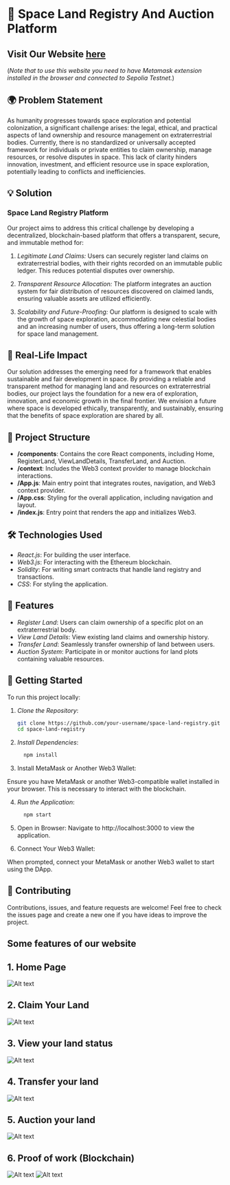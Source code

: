 # 🚀 Space Land Registry And Auction Platform

## Visit Our Website [here](https://66b81958cc7773ced5d9bde7--astro-claim.netlify.app/ 'here')
 (*Note that to use this website you need to have Metamask extension installed in the browser and connected to Sepolia Testnet.*)

## 🌍 Problem Statement

As humanity progresses towards space exploration and potential colonization, a significant challenge arises: the legal, ethical, and practical aspects of land ownership and resource management on extraterrestrial bodies. Currently, there is no standardized or universally accepted framework for individuals or private entities to claim ownership, manage resources, or resolve disputes in space. This lack of clarity hinders innovation, investment, and efficient resource use in space exploration, potentially leading to conflicts and inefficiencies.

## 💡 Solution

### Space Land Registry Platform
Our project aims to address this critical challenge by developing a decentralized, blockchain-based platform that offers a transparent, secure, and immutable method for:

1. *Legitimate Land Claims:* Users can securely register land claims on extraterrestrial bodies, with their rights recorded on an immutable public ledger. This reduces potential disputes over ownership.
  
2. *Transparent Resource Allocation:* The platform integrates an auction system for fair distribution of resources discovered on claimed lands, ensuring valuable assets are utilized efficiently.
  
3. *Scalability and Future-Proofing:* Our platform is designed to scale with the growth of space exploration, accommodating new celestial bodies and an increasing number of users, thus offering a long-term solution for space land management.

## 🌟 Real-Life Impact

Our solution addresses the emerging need for a framework that enables sustainable and fair development in space. By providing a reliable and transparent method for managing land and resources on extraterrestrial bodies, our project lays the foundation for a new era of exploration, innovation, and economic growth in the final frontier. We envision a future where space is developed ethically, transparently, and sustainably, ensuring that the benefits of space exploration are shared by all.

## 📂 Project Structure

- **/components**: Contains the core React components, including Home, RegisterLand, ViewLandDetails, TransferLand, and Auction.
- **/context**: Includes the Web3 context provider to manage blockchain interactions.
- **/App.js**: Main entry point that integrates routes, navigation, and Web3 context provider.
- **/App.css**: Styling for the overall application, including navigation and layout.
- **/index.js**: Entry point that renders the app and initializes Web3.

## 🛠 Technologies Used

- *React.js*: For building the user interface.
- *Web3.js*: For interacting with the Ethereum blockchain.
- *Solidity*: For writing smart contracts that handle land registry and transactions.
- *CSS*: For styling the application.

## 🎯 Features

- *Register Land*: Users can claim ownership of a specific plot on an extraterrestrial body.
- *View Land Details*: View existing land claims and ownership history.
- *Transfer Land*: Seamlessly transfer ownership of land between users.
- *Auction System*: Participate in or monitor auctions for land plots containing valuable resources.

## 🚀 Getting Started

To run this project locally:

1. *Clone the Repository*:
   ```bash
   git clone https://github.com/your-username/space-land-registry.git
   cd space-land-registry

2. *Install Dependencies*:
   ```bash
     npm install

3. Install MetaMask or Another Web3 Wallet:

Ensure you have MetaMask or another Web3-compatible wallet installed in your browser. This is necessary to interact with the blockchain.

4. *Run the Application*:
   ```bash
     npm start

5. Open in Browser:
   Navigate to http://localhost:3000 to view the application.

6. Connect Your Web3 Wallet:

  When prompted, connect your MetaMask or another Web3 wallet to start using the DApp.


## 🤝 Contributing
Contributions, issues, and feature requests are welcome! Feel free to check the issues page and create a new one if you have ideas to improve the project.

## Some features of our website

## 1. Home Page

<img title="a title" alt="Alt text" src="home.jpeg">

## 2. Claim Your Land

<img title="a title" alt="Alt text" src="claim_land.jpeg">

## 3. View your land status

<img title="a title" alt="Alt text" src="view_land.jpeg">

## 4. Transfer your land 

<img title="a title" alt="Alt text" src="transfer_land.jpg">

## 5. Auction your land 

<img title="a title" alt="Alt text" src="auction.png">

## 6. Proof of work (Blockchain)

<img title="a title" alt="Alt text" src="Presentaion photo and video/Screenshot 2024-08-10 050627.png">
<img title="a title" alt="Alt text" src="Presentaion photo and video/Screenshot 2024-08-10 051340.png">
